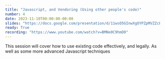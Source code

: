 ```yaml
---
title: "Javascript, and Vendoring (Using other people's code)"
number: 4
date: 2023-11-10T00:00:00-00:00
slides: "https://docs.google.com/presentation/d/11wsO5GInwXgOYPZpMVZZcEoyw6hejeBGTJDzuDC6uys/edit?usp=share_link"
ready: True
recording: "https://www.youtube.com/watch?v=BMNe0C9hmD0"
---
```


This session will cover how to use existing code effectively, and legally. As well as some more advanced Javascript techniques